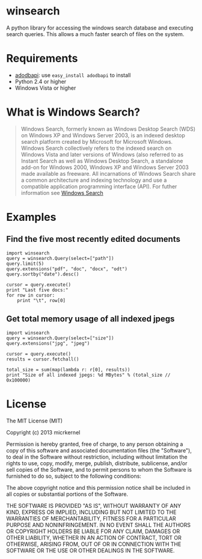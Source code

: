 winsearch
======

A python library for accessing the windows search database and executing search queries.
This allows a much faster search of files on the system.


Requirements
============

- [adodbapi](https://pypi.python.org/pypi/adodbapi): use `easy_install adodbapi` to install
- Python 2.4 or higher
- Windows Vista or higher


What is Windows Search?
=======================
> Windows Search, formerly known as Windows Desktop Search (WDS) on Windows XP and Windows Server 2003, is an indexed desktop search platform created by Microsoft for Microsoft Windows.
> Windows Search collectively refers to the indexed search on Windows Vista and later versions of Windows (also referred to as Instant Search as well as Windows Desktop Search, a standalone add-on for Windows 2000, Windows XP and Windows Server 2003 made available as freeware. All incarnations of Windows Search share a common architecture and indexing technology and use a compatible application programming interface (API).
For futher information see [Windows Search](http://en.wikipedia.org/wiki/Windows_Search)


Examples
========

Find the five most recently edited documents
--------------------------------------------

	import winsearch
	query = winsearch.Query(select=["path"])
	query.limit(5)
	query.extensions("pdf", "doc", "docx", "odt")
	query.sortby("date").desc()

	cursor = query.execute()
	print "Last five docs:"
	for row in cursor:
		print "\t", row[0]

Get total memory usage of all indexed jpegs
-------------------------------------------

	import winsearch
	query = winsearch.Query(select=["size"])
	query.extensions("jpg", "jpeg")

	cursor = query.execute()
	results = cursor.fetchall()

	total_size = sum(map(lambda r: r[0], results))
	print "Size of all indexed jpegs: %d MBytes" % (total_size // 0x100000)


License
========
The MIT License (MIT)

Copyright (c) 2013 micrkernel

Permission is hereby granted, free of charge, to any person obtaining a copy of
this software and associated documentation files (the "Software"), to deal in
the Software without restriction, including without limitation the rights to
use, copy, modify, merge, publish, distribute, sublicense, and/or sell copies of
the Software, and to permit persons to whom the Software is furnished to do so,
subject to the following conditions:

The above copyright notice and this permission notice shall be included in all
copies or substantial portions of the Software.

THE SOFTWARE IS PROVIDED "AS IS", WITHOUT WARRANTY OF ANY KIND, EXPRESS OR
IMPLIED, INCLUDING BUT NOT LIMITED TO THE WARRANTIES OF MERCHANTABILITY, FITNESS
FOR A PARTICULAR PURPOSE AND NONINFRINGEMENT. IN NO EVENT SHALL THE AUTHORS OR
COPYRIGHT HOLDERS BE LIABLE FOR ANY CLAIM, DAMAGES OR OTHER LIABILITY, WHETHER
IN AN ACTION OF CONTRACT, TORT OR OTHERWISE, ARISING FROM, OUT OF OR IN
CONNECTION WITH THE SOFTWARE OR THE USE OR OTHER DEALINGS IN THE SOFTWARE.

